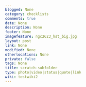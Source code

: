 ```yaml
---
blogged: None
category: checklists
comments: true
date: None
description: None
footer: None
imagefeature: ngc2623_hst_big.jpg
layout: post
link: None
modified: None
otherlocations: None
private: false
tags: None
title: scratch-subfolder
type: photo|video|status|quote|link
wiki: testwiki2
---
```

<!--summary-->
